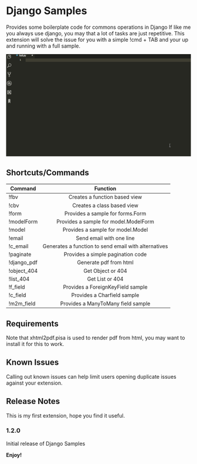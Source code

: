 # Django Samples

Provides some boilerplate code for commons operations in Django
If like me you always use django, you may that a lot of tasks are just repetitive.
This extension will solve the issue for you with a simple !cmd + TAB and your up and running with a full sample.

![Alt text](_test.gif?raw=true "Title")

## Shortcuts/Commands

| Command     | Function           | 
| ------------- |:-------------:| 
| !fbv | Creates a function based view |
| !cbv | Creates a class based view |
| !form | Provides a sample for forms.Form |
| !modelForm | Provides a sample for model.ModelForm |
| !model | Provides a sample for model.Model |
| !email | Send email with one line |
| !c_email | Generates a function to send email with alternatives |
| !paginate | Provides a simple pagination code |
| !django_pdf | Generate pdf from html |
| !object_404 | Get Object or 404 |
| !list_404 | Get List or 404 |
| !f_field | Provides a ForeignKeyField sample |
| !c_field | Provides a Charfield sample |
| !m2m_field | Provides a ManyToMany field sample |




## Requirements

Note that xhtml2pdf.pisa is used to render pdf from html, you may want to install it for this to work.


## Known Issues

Calling out known issues can help limit users opening duplicate issues against your extension.

## Release Notes

This is my first extension, hope you find it useful.

### 1.2.0

Initial release of Django Samples




**Enjoy!**


